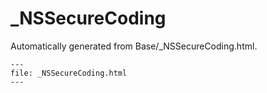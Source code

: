 
# _NSSecureCoding

Automatically generated from Base/_NSSecureCoding.html.

``` {raw} html
---
file: _NSSecureCoding.html
---
```
